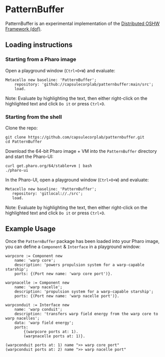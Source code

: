# PatternBuffer

PatternBuffer is an experimental implementation of the [Distributed OSHW Framework (dof)](https://mach30.github.io/dof/).

## Loading instructions

### Starting from a Pharo image

Open a playground window (`Ctrl+O+W`) and evaluate:

```smalltalk
Metacello new baseline: 'PatternBuffer';
    repository: 'github://capsulecorplab/patternbuffer:main/src';
    load.
```

Note: Evaluate by highlighting the text, then either right-click on the highlighted text and click `Do it` or press `Ctrl+D`.

### Starting from the shell

Clone the repo:

```shell
git clone https://github.com/capsulecorplab/patternbuffer.git
cd PatternBuffer
```

Download the 64-bit Pharo image + VM into the `PatternBuffer` directory and start the Pharo-UI:

```shell
curl get.pharo.org/64/stable+vm | bash
./pharo-ui
```

In the Pharo-UI, open a playground window (`Ctrl+O+W`) and evaluate:

```smalltalk
Metacello new baseline: 'PatternBuffer';
   repository: 'gitlocal://./src';
   load.
```

Note: Evaluate by highlighting the text, then either right-click on the highlighted text and click `Do it` or press `Ctrl+D`.

## Example Usage

Once the `PatternBuffer` package has been loaded into your Pharo image, you can define a `Component` & `Interface` in a playground window:

```smalltalk
warpcore := Component new
	name: 'warp core';
	description: 'powers propulsion system for a warp-capable starship';
	ports: {(Port new name: 'warp core port')}.

warpnacelle := Component new
	name: 'warp nacelle';
	description: 'propulsion system for a warp-capable starship';
	ports: {(Port new name: 'warp nacelle port')}.

warpconduit := Interface new
	name: 'warp conduit';
	description: 'transfers warp field energy from the warp core to warp nacelles';
	data: 'warp field energy';
	ports:
		{(warpcore ports at: 1).
		(warpnacelle ports at: 1)}.

(warpconduit ports at: 1) name ">> warp core port"
(warpconduit ports at: 2) name ">> warp nacelle port"
```
